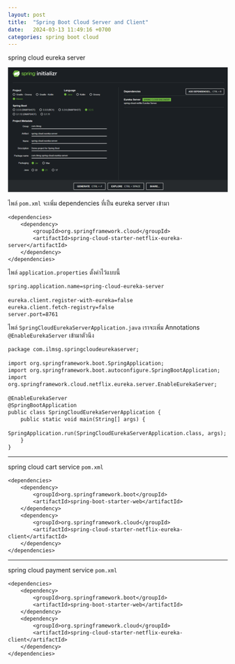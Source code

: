 ```yaml
---
layout: post
title:  "Spring Boot Cloud Server and Client"
date:   2024-03-13 11:49:16 +0700
categories: spring boot cloud
---
```


spring cloud eureka server

![/assets/images/2024-05-11_125130.png](/assets/images/2024-05-11_125130.png)

ไพล์ `pom.xml` จะเพิ่ม dependencies ที่เป็น eureka server เข้ามา

    <dependencies>
        <dependency>
            <groupId>org.springframework.cloud</groupId>
            <artifactId>spring-cloud-starter-netflix-eureka-server</artifactId>
        </dependency>
    </dependencies>

ไพล์ `application.properties` ตั้งค่าไว้แบบนี้

    spring.application.name=spring-cloud-eureka-server
    
    eureka.client.register-with-eureka=false
    eureka.client.fetch-registry=false
    server.port=8761

ไพล์ `SpringCloudEurekaServerApplication.java`  เราจะเพิ่ม Annotations `@EnableEurekaServer` เข้ามาตัวนึง

    package com.ilmsg.springcloudeurekaserver;

    import org.springframework.boot.SpringApplication;
    import org.springframework.boot.autoconfigure.SpringBootApplication;
    import org.springframework.cloud.netflix.eureka.server.EnableEurekaServer;

    @EnableEurekaServer
    @SpringBootApplication
    public class SpringCloudEurekaServerApplication {
        public static void main(String[] args) {
            SpringApplication.run(SpringCloudEurekaServerApplication.class, args);
        }
    }

---

spring cloud cart service `pom.xml`

    <dependencies>
        <dependency>
            <groupId>org.springframework.boot</groupId>
            <artifactId>spring-boot-starter-web</artifactId>
        </dependency>
        <dependency>
            <groupId>org.springframework.cloud</groupId>
            <artifactId>spring-cloud-starter-netflix-eureka-client</artifactId>
        </dependency>
    </dependencies>

---

spring cloud payment service `pom.xml`

    <dependencies>
        <dependency>
            <groupId>org.springframework.boot</groupId>
            <artifactId>spring-boot-starter-web</artifactId>
        </dependency>
        <dependency>
            <groupId>org.springframework.cloud</groupId>
            <artifactId>spring-cloud-starter-netflix-eureka-client</artifactId>
        </dependency>
    </dependencies>

